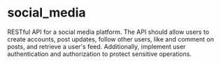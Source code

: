 # social_media
RESTful API for a social media platform. The API should allow users to create accounts, post updates, follow other users, like and comment on posts, and retrieve a user's feed. Additionally, implement user authentication and authorization to protect sensitive operations.
